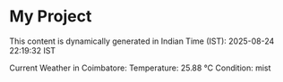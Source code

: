 # My Project

This content is dynamically generated in Indian Time (IST): 2025-08-24 22:19:32 IST


Current Weather in Coimbatore:
Temperature: 25.88 °C
Condition: mist
